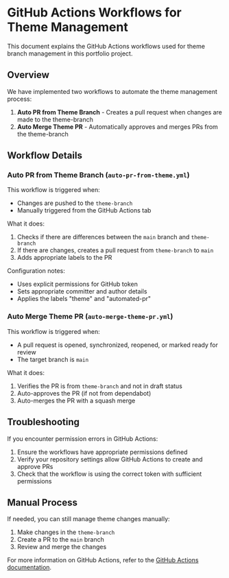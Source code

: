# GitHub Actions Workflows for Theme Management

This document explains the GitHub Actions workflows used for theme branch management in this portfolio project.

## Overview

We have implemented two workflows to automate the theme management process:

1. **Auto PR from Theme Branch** - Creates a pull request when changes are made to the theme-branch
2. **Auto Merge Theme PR** - Automatically approves and merges PRs from the theme-branch

## Workflow Details

### Auto PR from Theme Branch (`auto-pr-from-theme.yml`)

This workflow is triggered when:
- Changes are pushed to the `theme-branch`
- Manually triggered from the GitHub Actions tab

What it does:
1. Checks if there are differences between the `main` branch and `theme-branch`
2. If there are changes, creates a pull request from `theme-branch` to `main`
3. Adds appropriate labels to the PR

Configuration notes:
- Uses explicit permissions for GitHub token
- Sets appropriate committer and author details
- Applies the labels "theme" and "automated-pr"

### Auto Merge Theme PR (`auto-merge-theme-pr.yml`)

This workflow is triggered when:
- A pull request is opened, synchronized, reopened, or marked ready for review
- The target branch is `main`

What it does:
1. Verifies the PR is from `theme-branch` and not in draft status
2. Auto-approves the PR (if not from dependabot)
3. Auto-merges the PR with a squash merge

## Troubleshooting

If you encounter permission errors in GitHub Actions:
1. Ensure the workflows have appropriate permissions defined
2. Verify your repository settings allow GitHub Actions to create and approve PRs
3. Check that the workflow is using the correct token with sufficient permissions

## Manual Process

If needed, you can still manage theme changes manually:
1. Make changes in the `theme-branch`
2. Create a PR to the `main` branch
3. Review and merge the changes

For more information on GitHub Actions, refer to the [GitHub Actions documentation](https://docs.github.com/en/actions).
